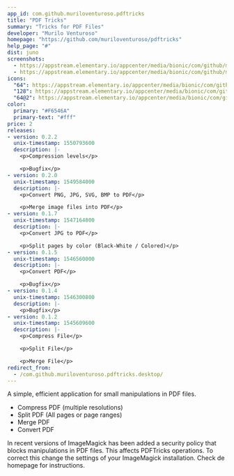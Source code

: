 ```yaml
---
app_id: com.github.muriloventuroso.pdftricks
title: "PDF Tricks"
summary: "Tricks for PDF Files"
developer: "Murilo Venturoso"
homepage: "https://github.com/muriloventuroso/pdftricks"
help_page: "#"
dist: juno
screenshots:
  - https://appstream.elementary.io/appcenter/media/bionic/com/github/muriloventuroso.pdftricks/5757457FFE294049A0902F9F837623B9/screenshots/image-1_orig.png
  - https://appstream.elementary.io/appcenter/media/bionic/com/github/muriloventuroso.pdftricks/5757457FFE294049A0902F9F837623B9/screenshots/image-2_orig.png
icons:
  "64": https://appstream.elementary.io/appcenter/media/bionic/com/github/muriloventuroso.pdftricks/5757457FFE294049A0902F9F837623B9/icons/64x64/com.github.muriloventuroso.pdftricks_com.github.muriloventuroso.pdftricks.png
  "128": https://appstream.elementary.io/appcenter/media/bionic/com/github/muriloventuroso.pdftricks/5757457FFE294049A0902F9F837623B9/icons/128x128/com.github.muriloventuroso.pdftricks_com.github.muriloventuroso.pdftricks.png
  "64@2": https://appstream.elementary.io/appcenter/media/bionic/com/github/muriloventuroso.pdftricks/5757457FFE294049A0902F9F837623B9/icons/64x64@2/com.github.muriloventuroso.pdftricks_com.github.muriloventuroso.pdftricks.png
color:
  primary: "#F6546A"
  primary-text: "#fff"
price: 2
releases:
- version: 0.2.2
  unix-timestamp: 1550793600
  description: |-
    <p>Compression levels</p>

    <p>Bugfix</p>
- version: 0.2.0
  unix-timestamp: 1549584000
  description: |-
    <p>Convert PNG, JPG, SVG, BMP to PDF</p>

    <p>Merge image files into PDF</p>
- version: 0.1.7
  unix-timestamp: 1547164800
  description: |-
    <p>Convert JPG to PDF</p>

    <p>Split pages by color (Black-White / Colored)</p>
- version: 0.1.5
  unix-timestamp: 1546560000
  description: |-
    <p>Convert PDF</p>

    <p>Bugfix</p>
- version: 0.1.4
  unix-timestamp: 1546300800
  description: |-
    <p>Bugfix</p>
- version: 0.1.2
  unix-timestamp: 1545609600
  description: |-
    <p>Compress File</p>

    <p>Split File</p>

    <p>Merge File</p>
redirect_from:
  - /com.github.muriloventuroso.pdftricks.desktop/
---
```


<p>A simple, efficient application for small manipulations in PDF files.</p>
<ul>
  <li>Compress PDF (multiple resolutions)</li>
  <li>Split PDF (All pages or page ranges)</li>
  <li>Merge PDF</li>
  <li>Convert PDF</li>
</ul>
<p>In recent versions of ImageMagick has been added a security policy that blocks manipulations in PDF files. This affects PDFTricks operations. To correct this change the settings of your ImageMagick installation. Check de homepage for instructions.</p>